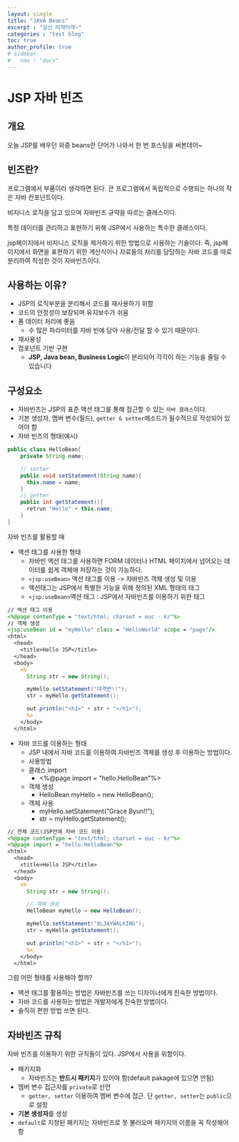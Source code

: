 ```yaml
---
layout: single
title: "JAVA Beans"
excerpt : "심신 미약미약~"
categories : "test blog"
toc: true
author_profile: true
# sidebar:
#   nav : "docs"
---
```


# JSP 자바 빈즈

## 개요
오늘 JSP를 배우던 와중 beans란 단어가 나와서 한 번 포스팅을 써본데이~


## 빈즈란?
프로그램에서 부품이라 생각하면 된다. 큰 프로그램에서 독립적으로 수행되는 하나의 작은 자바 컨포넌트이다. 

비지니스 로직을 담고 있으며 자바빈즈 규약을 따르는 클래스이다. 

특정 데이터를 관리하고 표현하기 위해 JSP에서 사용하는 특수한 클래스이다.

jsp페이지에서 비지니스 로직을 제거하기 위한 방법으로 사용하는 기술이다. 즉, 
jsp페이지에서 화면을 표현하기 위한 계산식이나 자료들의 처리를 담당하는 자바 코드를 따로 분리하여 작성한 것이 자바빈즈이다.


## 사용하는 이유?
- JSP의 로직부분을 분리해서 코드를 재사용하기 위함
- 코드의 안정성이 보장되며 유지보수가 쉬움 
- 폼 데이터 처리에 좋음
  - 수 많은 파라미터를 자바 빈에 담아 사용/전달 할 수 있기 때문이다.
- 재사용성
- 컴포넌트 기반 구현
  - **JSP, Java bean, Business Logic**이 분리되어 각각이 하는 기능을 줄일 수 있습니다

## 구성요소 
- 자바빈즈는 JSP의 표준 액션 태그를 통해 접근할 수 있는 `자바 클래스`이다.
- 기본 생성자, 멤버 변수(필드), `getter & setter`메소드가 필수적으로 작성되어 있어야 함
- 자바 빈즈의 형태(예시)
```java
public class HelloBean{
    private String name;

    // setter
    public void setStatement(String name){
      this.name = name;
    }
    // getter
    public int getStatement(){
      retrun "Hello" + this.name;
    }
}
```
자바 빈즈를 활용할 때   
- 액션 태그를 사용한 형태
  - 자바빈 액션 태그를 사용하면 FORM 데이터나 HTML 페이지에서 넘어오는 데이터를 쉽게 객체에 저장하는 것이 가능하다. 
  - `<jsp:useBean>` 액션 태그를 이용 -> 자바빈즈 객체 생성 및 이용
  - 액션태그는 JSP에서 특별한 기능을 위해 정의된 XML 형태의 태그 
  - `<jsp:useBean>`액션 태그 : JSP에서 자바빈즈를 이용하기 위한 태그 

  
```jsp
// 액션 태그 이용
<%@page contenType = "text/html; charset = euc - kr"%>
// 객체 생성
<jsp:useBean id = "myHello" class = "HelloWorld" scope = "page"/>
<html>
  <head>
    <title>Hello JSP</title>
  </head>
  <body>
    <%
      String str = new String();

      myHello.setStatement("대격변!!");
      str = myHello.getStatement();

      out.println("<h1>" + str + "</h1>");
      %>
    </body>
  </html>
  ```

- 자바 코드를 이용하는 형태
   - JSP 내에서 자바 코드를 이용하여 자바빈즈 객체를 생성 후 이용하는 방법이다. 
   - 사용방법
   - 클래스 import 
        - <%@page import = "hello.HelloBean"%>
   - 객체 생성 
        - HelloBean myHello = new HelloBean();
   - 객체 사용 
        - myHello.setStatement("Grace Byun!!");
        - str = myHello.getStatement();


```jsp
// 전체 코드(JSP안에 자바 코드 이용)
<%@page contenType = "text/html; charset = euc - kr"%>
<%@page import = "hello.HelloBean"%>
<html>
  <head>
    <title>Hello JSP</title>
  </head>
  <body>
    <%
      String str = new String();

      // 객체 생성
      HelloBean myHello = new HelloBean();

      myHello.setStatement("8LJAYWALKING");
      str = myHello.getStatement();

      out.println("<h1>" + str + "</h1>");
      %>
    </body>
  </html>
```

그럼 어떤 형태를 사용해야 할까? 
- 액션 태그를 활용하는 방법은 자바빈즈를 쓰는 디자이너에게 친숙한 방법이다.
- 자바 코드를 사용하는 방법은 개발자에게 친숙한 방법이다. 
- 솔직히 편한 방법 쓰면 된다. 


## 자바빈즈 규칙

자바 빈즈를 이용하기 위한 규칙들이 있다. JSP에서 사용을 위함이다.

- 패키지화 
  - 자바빈즈는 **반드시 패키지**가 있어야 함(default pakage에 있으면 안됨)
- 멤버 변수 접근자를 `private`로 선언
  - `getter, setter` 이용하여 멤버 변수에 접근. 단 `getter, setter`는 `public`으로 설정
- **기본 생성자**를 생성
- `default`로 지정된 패키지는 자바빈즈로 못 불러오며 패키지의 이름을 꼭 작성해야함


